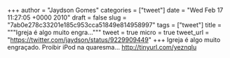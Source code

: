 
+++
author = "Jaydson Gomes"
categories = ["tweet"]
date = "Wed Feb 17 11:27:05 +0000 2010"
draft = false
slug = "7ab0e278c33201e185c953cca51849e814958997"
tags = ["tweet"]
title = """Igreja é algo muito engra..."""
tweet = true
micro = true
tweet_url = "https://twitter.com/jaydson/status/9229909449"
+++
Igreja é algo muito engraçado. Proibir iPod na quaresma... http://tinyurl.com/yeznqlu
